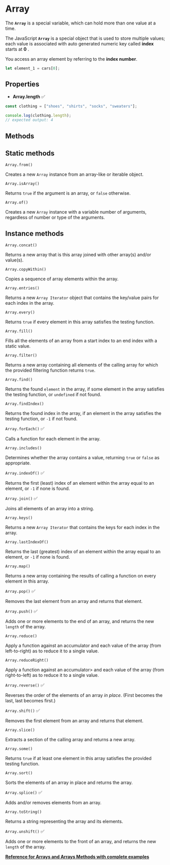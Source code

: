 # Array

The **`Array`** is a special variable, which can hold more than one value at a time.

The JavaScript **`Array`** is a special object that is used to store multiple values; each value is associated with auto generated numeric key called **index** starts at **0** .

You access an array element by referring to the **index number**.

```javascript
let element_1 = cars[0];
```

## Properties

- **Array.length** &#9989;

```javascript
const clothing = ["shoes", "shirts", "socks", "sweaters"];

console.log(clothing.length);
// expected output: 4
```

## Methods

## Static methods

`Array.from()`

Creates a new `Array` instance from an array-like or iterable object.

`Array.isArray()`

Returns `true` if the argument is an array, or `false` otherwise.

`Array.of()`

Creates a new `Array` instance with a variable number of arguments, regardless of number or type of the arguments.

## Instance methods

`Array.concat()`

Returns a new array that is this array joined with other array(s) and/or value(s).

`Array.copyWithin()`

Copies a sequence of array elements within the array.

`Array.entries()`

Returns a new `Array Iterator` object that contains the key/value pairs for each index in the array.

`Array.every()`

Returns `true` if every element in this array satisfies the testing function.

`Array.fill()`

Fills all the elements of an array from a start index to an end index with a static value.

`Array.filter()`

Returns a new array containing all elements of the calling array for which the provided filtering function returns `true`.

`Array.find()`

Returns the found `element` in the array, if some element in the array satisfies the testing function, or `undefined` if not found.

`Array.findIndex()`

Returns the found index in the array, if an element in the array satisfies the testing function, or `-1` if not found.

`Array.forEach()` &#9989;

Calls a function for each element in the array.

`Array.includes()`

Determines whether the array contains a value, returning `true` or `false` as appropriate.

`Array.indexOf()` &#9989;

Returns the first (least) index of an element within the array equal to an element, or `-1` if none is found.

`Array.join()` &#9989;

Joins all elements of an array into a string.

`Array.keys()`

Returns a new `Array Iterator` that contains the keys for each index in the array.

`Array.lastIndexOf()`

Returns the last (greatest) index of an element within the array equal to an element, or `-1` if none is found.

`Array.map()`

Returns a new array containing the results of calling a function on every element in this array.

`Array.pop()` &#9989;

Removes the last element from an array and returns that element.

`Array.push()` &#9989;

Adds one or more elements to the end of an array, and returns the new `length` of the array.

`Array.reduce()`

Apply a function against an accumulator and each value of the array (from left-to-right) as to reduce it to a single value.

`Array.reduceRight()`

Apply a function against an accumulator> and each value of the array (from right-to-left) as to reduce it to a single value.

`Array.reverse()` &#9989;

Reverses the order of the elements of an array _in place_. (First becomes the last, last becomes first.)

`Array.shift()` &#9989;

Removes the first element from an array and returns that element.

`Array.slice()`

Extracts a section of the calling array and returns a new array.

`Array.some()`

Returns `true` if at least one element in this array satisfies the provided testing function.

`Array.sort()`

Sorts the elements of an array in place and returns the array.

`Array.splice()` &#9989;

Adds and/or removes elements from an array.

`Array.toString()`

Returns a string representing the array and its elements.

`Array.unshift()` &#9989;

Adds one or more elements to the front of an array, and returns the new `length` of the array.

[**Reference for Arrays and Arrays Methods with complete examples**](https://developer.mozilla.org/en-US/docs/Web/JavaScript/Reference/Global_Objects/Array)
